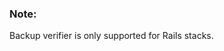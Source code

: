 <!-- usedin: [ _legacy_docker/Databases/backup-verifiers-v1.md, _maestro/Databases/backup-verifiers-v1.md, _node/Databases/backup-verifiers-v1.md, _rails/databases/backup-verifiers-v1.md] -->


### Note:

Backup verifier is only supported for Rails stacks.




